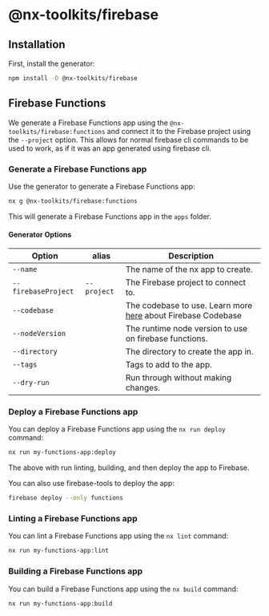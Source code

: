 # @nx-toolkits/firebase

## Installation

First, install the generator:

```bash
npm install -D @nx-toolkits/firebase
```

## Firebase Functions

We generate a Firebase Functions app using the `@nx-toolkits/firebase:functions` and
connect it to the Firebase project using the `--project` option. This allows for
normal firebase cli commands to be used to work, as if it was an app generated
using firebase cli.

### Generate a Firebase Functions app

Use the generator to generate a Firebase Functions app:

```bash
nx g @nx-toolkits/firebase:functions
```

This will generate a Firebase Functions app in the `apps` folder.

#### Generator Options

| Option              | alias       | Description                                                                                                                  |
| ------------------- | ----------- | ---------------------------------------------------------------------------------------------------------------------------- |
| `--name`            |             | The name of the nx app to create.                                                                                            |
| `--firebaseProject` | `--project` | The Firebase project to connect to.                                                                                          |
| `--codebase`        |             | The codebase to use. Learn more [here](https://firebase.googlecom/docs/functions/organize-functions) about Firebase Codebase |
| `--nodeVersion`     |             | The runtime node version to use on firebase functions.                                                                       |
| `--directory`       |             | The directory to create the app in.                                                                                          |
| `--tags`            |             | Tags to add to the app.                                                                                                      |
| `--dry-run`         |             | Run through without making changes.                                                                                          |

### Deploy a Firebase Functions app

You can deploy a Firebase Functions app using the `nx run deploy` command:

```bash
nx run my-functions-app:deploy
```

The above with run linting, building, and then deploy the app to Firebase.

You can also use firebase-tools to deploy the app:

```bash
firebase deploy --only functions
```

### Linting a Firebase Functions app

You can lint a Firebase Functions app using the `nx lint` command:

```bash
nx run my-functions-app:lint
```

### Building a Firebase Functions app

You can build a Firebase Functions app using the `nx build` command:

```bash
nx run my-functions-app:build
```
